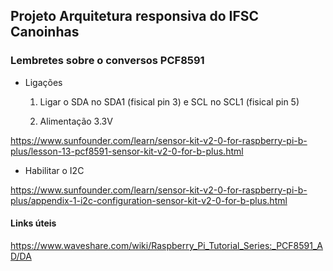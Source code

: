 ## Projeto Arquitetura responsiva do IFSC Canoinhas



### Lembretes sobre o conversos PCF8591

- Ligações

	1) Ligar o SDA no SDA1 (fisical pin 3) e SCL no SCL1 (fisical pin 5)

	2) Alimentação 3.3V


https://www.sunfounder.com/learn/sensor-kit-v2-0-for-raspberry-pi-b-plus/lesson-13-pcf8591-sensor-kit-v2-0-for-b-plus.html


- Habilitar o I2C

https://www.sunfounder.com/learn/sensor-kit-v2-0-for-raspberry-pi-b-plus/appendix-1-i2c-configuration-sensor-kit-v2-0-for-b-plus.html


#### Links úteis


https://www.waveshare.com/wiki/Raspberry_Pi_Tutorial_Series:_PCF8591_AD/DA
